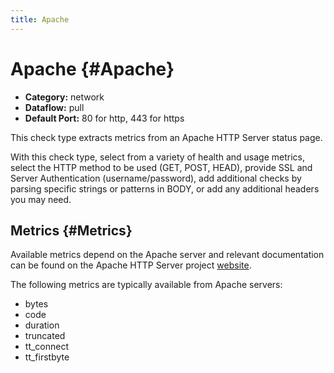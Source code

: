 ```yaml
---
title: Apache
---
```


# Apache {#Apache}

 * **Category:** network
 * **Dataflow:** pull
 * **Default Port:** 80 for http, 443 for https

This check type extracts metrics from an Apache HTTP Server status page.

With this check type, select from a variety of health and usage metrics, select the HTTP method to be used (GET, POST, HEAD), provide SSL and Server Authentication (username/password), add additional checks by parsing specific strings or patterns in BODY, or add any additional headers you may need.

## Metrics {#Metrics}

Available metrics depend on the Apache server and relevant documentation can be found on the Apache HTTP Server project [website](https://httpd.apache.org/docs/).

The following metrics are typically available from Apache servers:
 * bytes
 * code
 * duration 
 * truncated 
 * tt_connect 
 * tt_firstbyte
